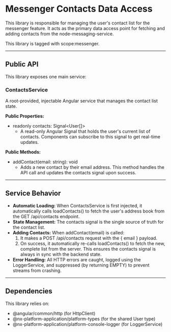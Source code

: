 # **Messenger Contacts Data Access**

This library is responsible for managing the user's contact list for the messenger feature. It acts as the primary data access point for fetching and adding contacts from the node-messaging-service.

This library is tagged with scope:messenger.

---

## **Public API**

This library exposes one main service:

### **ContactsService**

A root-provided, injectable Angular service that manages the contact list state.

**Public Properties:**

- readonly contacts: Signal\<User\[\]\>
  - A read-only Angular Signal that holds the user's current list of contacts. Components can subscribe to this signal to get real-time updates.

**Public Methods:**

- addContact(email: string): void
  - Adds a new contact by their email address. This method handles the API call and updates the contacts signal upon success.

---

## **Service Behavior**

- **Automatic Loading:** When ContactsService is first injected, it automatically calls loadContacts() to fetch the user's address book from the GET /api/contacts endpoint.
- **State Management:** The contacts signal is the single source of truth for the contact list.
- **Adding Contacts:** When addContact(email) is called:
  1. It makes a POST /api/contacts request with the { email } payload.
  2. On success, it automatically re-calls loadContacts() to fetch the new, complete list from the server. This ensures the contacts signal is always in sync with the backend state.
- **Error Handling:** All HTTP errors are caught, logged using the LoggerService, and suppressed (by returning EMPTY) to prevent streams from crashing.

---

## **Dependencies**

This library relies on:

- @angular/common/http (for HttpClient)
- @nx-platform-application/platform-types (for the shared User type)
- @nx-platform-application/platform-console-logger (for LoggerService)
